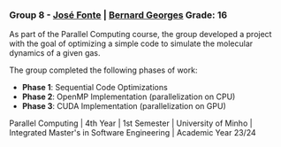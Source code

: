 ### Group 8 - [José Fonte](https://github.com/josefonte) | [Bernard Georges](https://github.com/) Grade: 16

As part of the Parallel Computing course, the group developed a project with the goal of optimizing a simple code to simulate the molecular dynamics of a given gas.

The group completed the following phases of work:

- **Phase 1**: Sequential Code Optimizations
- **Phase 2**: OpenMP Implementation (parallelization on CPU)
- **Phase 3**: CUDA Implementation (parallelization on GPU)

Parallel Computing | 4th Year | 1st Semester | University of Minho | Integrated Master's in Software Engineering | Academic Year 23/24
